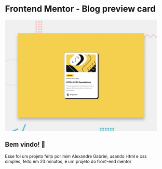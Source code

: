 # Frontend Mentor - Blog preview card

![Design preview for the Blog preview card coding challenge](./design/desktop-preview.jpg)

## Bem vindo! 👋

Esse foi um projeto feito por mim Alexandre Gabriel, usando Html e css simples, feito em 20 minutos, é um projeto do front-end mentor